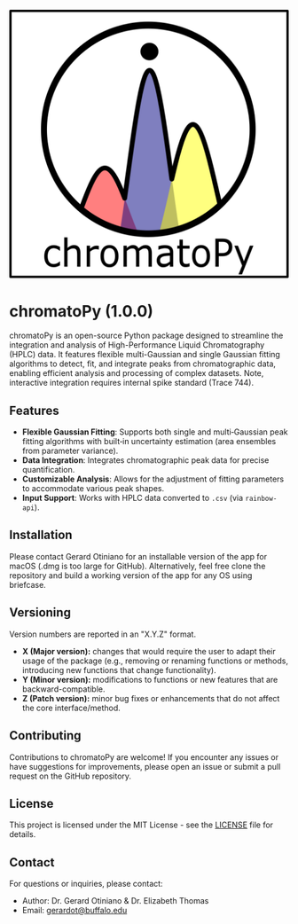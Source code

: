 [![ChromatoPy Logo](misc/chromatoPy.png)](https://github.com/GerardOtiniano/chromatoPy/blob/2b36a74ed639d5c30ae1e143843c1532b0a84237/misc/chromatoPy.png)

# chromatoPy (1.0.0)

chromatoPy is an open-source Python package designed to streamline the integration and analysis of High-Performance Liquid Chromatography (HPLC) data. It features flexible multi-Gaussian and single Gaussian fitting algorithms to detect, fit, and integrate peaks from chromatographic data, enabling efficient analysis and processing of complex datasets. Note, interactive integration requires internal spike standard (Trace 744).

## Features

- **Flexible Gaussian Fitting**: Supports both single and multi‑Gaussian peak fitting algorithms with built‑in uncertainty estimation (area ensembles from parameter variance).
- **Data Integration**: Integrates chromatographic peak data for precise quantification.
- **Customizable Analysis**: Allows for the adjustment of fitting parameters to accommodate various peak shapes.
- **Input Support**: Works with HPLC data converted to `.csv` (via `rainbow-api`).

## Installation

Please contact Gerard Otiniano for an installable version of the app for macOS (.dmg is too large for GitHub). Alternatively, feel free clone the repository and build a working version of the app for any OS using briefcase.

## Versioning

Version numbers are reported in an "X.Y.Z" format.

- **X (Major version):** changes that would require the user to adapt their usage of the package (e.g., removing or renaming functions or methods, introducing new functions that change functionality).
- **Y (Minor version):** modifications to functions or new features that are backward-compatible.
- **Z (Patch version):** minor bug fixes or enhancements that do not affect the core interface/method.

## Contributing

Contributions to chromatoPy are welcome! If you encounter any issues or have suggestions for improvements, please open an issue or submit a pull request on the GitHub repository.

## License

This project is licensed under the MIT License - see the [LICENSE](LICENSE) file for details.

## Contact

For questions or inquiries, please contact:

- Author: Dr. Gerard Otiniano & Dr. Elizabeth Thomas
- Email: gerardot@buffalo.edu
